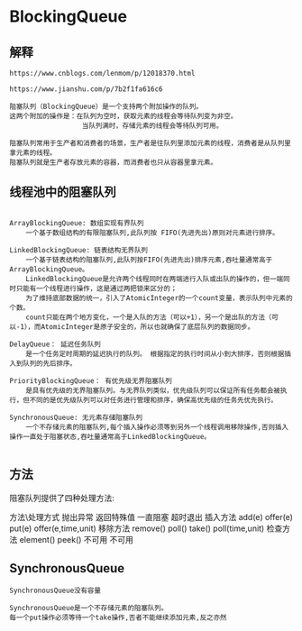 # BlockingQueue

## 解释
~~~
https://www.cnblogs.com/lenmom/p/12018370.html

https://www.jianshu.com/p/7b2f1fa616c6

阻塞队列（BlockingQueue）是一个支持两个附加操作的队列。
这两个附加的操作是：在队列为空时，获取元素的线程会等待队列变为非空。
                  当队列满时，存储元素的线程会等待队列可用。

阻塞队列常用于生产者和消费者的场景，生产者是往队列里添加元素的线程，消费者是从队列里拿元素的线程。
阻塞队列就是生产者存放元素的容器，而消费者也只从容器里拿元素。
~~~

## 线程池中的阻塞队列
~~~

ArrayBlockingQueue: 数组实现有界队列
    一个基于数组结构的有限阻塞队列,此队列按 FIFO(先进先出)原则对元素进行排序。

LinkedBlockingQueue: 链表结构无界队列
    一个基于链表结构的阻塞队列,此队列按FIFO(先进先出)排序元素,吞吐量通常高于ArrayBlockingQueue。
    LinkedBlockingQueue是允许两个线程同时在两端进行入队或出队的操作的，但一端同时只能有一个线程进行操作，这是通过两把锁来区分的；
    为了维持底部数据的统一，引入了AtomicInteger的一个count变量，表示队列中元素的个数。
    count只能在两个地方变化，一个是入队的方法（可以+1），另一个是出队的方法（可以-1），而AtomicInteger是原子安全的，所以也就确保了底层队列的数据同步。 

DelayQueue： 延迟任务队列
    是一个任务定时周期的延迟执行的队列。 根据指定的执行时间从小到大排序，否则根据插入到队列的先后排序。
    
PriorityBlockingQueue： 有优先级无界阻塞队列
    是具有优先级的无界阻塞队列。与无界队列类似，优先级队列可以保证所有任务都会被执行，但不同的是优先级队列可以对任务进行管理和排序，确保高优先级的任务先优先执行。

SynchronousQueue: 无元素存储阻塞队列
    一个不存储元素的阻塞队列,每个插入操作必须等到另外一个线程调用移除操作,否则插入操作一直处于阻塞状态,吞吐量通常高于LinkedBlockingQueue。
    
~~~

##  方法
阻塞队列提供了四种处理方法:

方法\处理方式  抛出异常      返回特殊值       一直阻塞      超时退出
插入方法      add(e)        offer(e)         put(e)    offer(e,time,unit)
移除方法     remove()       poll()           take()    poll(time,unit)
检查方法    element()       peek()           不可用     不可用

## SynchronousQueue
~~~
SynchronousQueue没有容量

SynchronousQueue是一个不存储元素的阻塞队列。
每一个put操作必须等待一个take操作,否者不能继续添加元素,反之亦然

~~~
